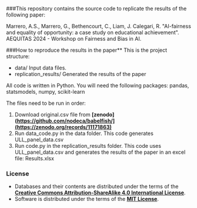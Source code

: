
###This repository contains the source code to replicate the results of the following paper:

Marrero, A.S., Marrero, G., Bethencourt, C., Liam, J. Calegari, R. "AI-fairness and equality of opportunity: a case study on educational achievement". AEQUITAS 2024 - Workshop on Fairness and Bias in AI.

###How to reproduce the results in the paper**
This is the project structure:

+ data/ Input data files.
+ replication_results/ Generated the results of the paper

All code is written in Python. You will need the following packages: pandas, statsmodels, numpy, scikit-learn

The files need to be run in order: 
1. Download original.csv file from __[zenodo](https://github.com/nodeca/babelfish/](https://zenodo.org/records/11171863)__
2. Run data_code.py in the data folder. This code generates ULL_panel_data.csv
3. Run code.py in the replication_results folder. This code uses ULL_panel_data.csv and generates the results of the paper in an excel file: Results.xlsx

### License
+ Databases and their contents are distributed under the terms of the __[Creative Commons Attribution-ShareAlike 4.0 International License](http://creativecommons.org/licenses/by-sa/4.0/)__.
+ Software is distributed under the terms of the __[MIT License](https://opensource.org/licenses/MIT)__.
